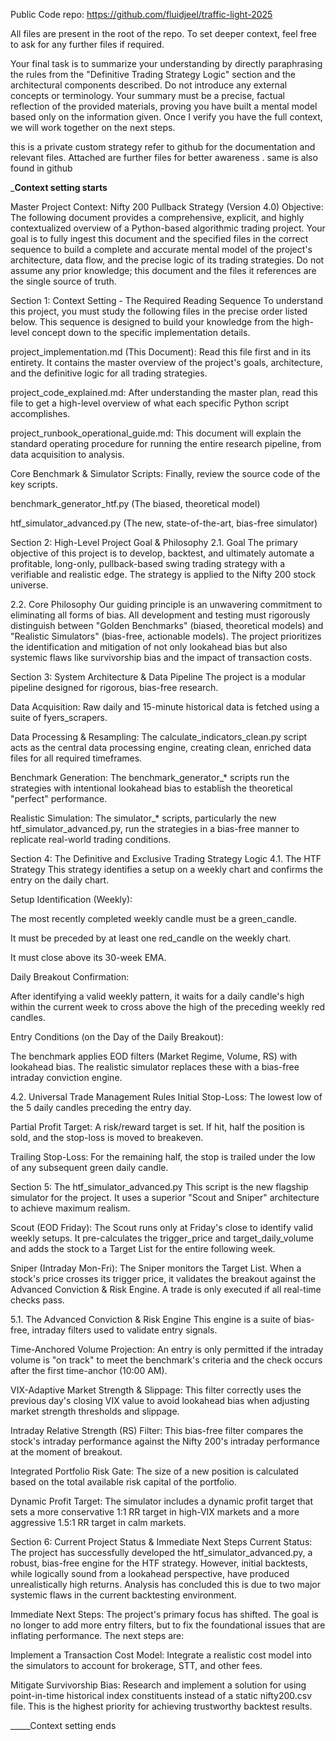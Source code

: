 Public Code repo: https://github.com/fluidjeel/traffic-light-2025

All files are present in the root of the repo. To set deeper context, feel free to ask for any further files if required.

Your final task is to summarize your understanding by directly paraphrasing the rules from the "Definitive Trading Strategy Logic" section and the architectural components described. Do not introduce any external concepts or terminology. Your summary must be a precise, factual reflection of the provided materials, proving you have built a mental model based only on the information given. Once I verify you have the full context, we will work together on the next steps.

this is a private custom strategy refer to github for the documentation and relevant files. Attached are further files for better awareness . same is also found in github

_____Context setting starts____

Master Project Context: Nifty 200 Pullback Strategy (Version 4.0)
Objective: The following document provides a comprehensive, explicit, and highly contextualized overview of a Python-based algorithmic trading project. Your goal is to fully ingest this document and the specified files in the correct sequence to build a complete and accurate mental model of the project's architecture, data flow, and the precise logic of its trading strategies. Do not assume any prior knowledge; this document and the files it references are the single source of truth.

Section 1: Context Setting - The Required Reading Sequence
To understand this project, you must study the following files in the precise order listed below. This sequence is designed to build your knowledge from the high-level concept down to the specific implementation details.

project_implementation.md (This Document): Read this file first and in its entirety. It contains the master overview of the project's goals, architecture, and the definitive logic for all trading strategies.

project_code_explained.md: After understanding the master plan, read this file to get a high-level overview of what each specific Python script accomplishes.

project_runbook_operational_guide.md: This document will explain the standard operating procedure for running the entire research pipeline, from data acquisition to analysis.

Core Benchmark & Simulator Scripts: Finally, review the source code of the key scripts.

benchmark_generator_htf.py (The biased, theoretical model)

htf_simulator_advanced.py (The new, state-of-the-art, bias-free simulator)

Section 2: High-Level Project Goal & Philosophy
2.1. Goal
The primary objective of this project is to develop, backtest, and ultimately automate a profitable, long-only, pullback-based swing trading strategy with a verifiable and realistic edge. The strategy is applied to the Nifty 200 stock universe.

2.2. Core Philosophy
Our guiding principle is an unwavering commitment to eliminating all forms of bias. All development and testing must rigorously distinguish between "Golden Benchmarks" (biased, theoretical models) and "Realistic Simulators" (bias-free, actionable models). The project prioritizes the identification and mitigation of not only lookahead bias but also systemic flaws like survivorship bias and the impact of transaction costs.

Section 3: System Architecture & Data Pipeline
The project is a modular pipeline designed for rigorous, bias-free research.

Data Acquisition: Raw daily and 15-minute historical data is fetched using a suite of fyers_scrapers.

Data Processing & Resampling: The calculate_indicators_clean.py script acts as the central data processing engine, creating clean, enriched data files for all required timeframes.

Benchmark Generation: The benchmark_generator_* scripts run the strategies with intentional lookahead bias to establish the theoretical "perfect" performance.

Realistic Simulation: The simulator_* scripts, particularly the new htf_simulator_advanced.py, run the strategies in a bias-free manner to replicate real-world trading conditions.

Section 4: The Definitive and Exclusive Trading Strategy Logic
4.1. The HTF Strategy
This strategy identifies a setup on a weekly chart and confirms the entry on the daily chart.

Setup Identification (Weekly):

The most recently completed weekly candle must be a green_candle.

It must be preceded by at least one red_candle on the weekly chart.

It must close above its 30-week EMA.

Daily Breakout Confirmation:

After identifying a valid weekly pattern, it waits for a daily candle's high within the current week to cross above the high of the preceding weekly red candles.

Entry Conditions (on the Day of the Daily Breakout):

The benchmark applies EOD filters (Market Regime, Volume, RS) with lookahead bias. The realistic simulator replaces these with a bias-free intraday conviction engine.

4.2. Universal Trade Management Rules
Initial Stop-Loss: The lowest low of the 5 daily candles preceding the entry day.

Partial Profit Target: A risk/reward target is set. If hit, half the position is sold, and the stop-loss is moved to breakeven.

Trailing Stop-Loss: For the remaining half, the stop is trailed under the low of any subsequent green daily candle.

Section 5: The htf_simulator_advanced.py
This script is the new flagship simulator for the project. It uses a superior "Scout and Sniper" architecture to achieve maximum realism.

Scout (EOD Friday): The Scout runs only at Friday's close to identify valid weekly setups. It pre-calculates the trigger_price and target_daily_volume and adds the stock to a Target List for the entire following week.

Sniper (Intraday Mon-Fri): The Sniper monitors the Target List. When a stock's price crosses its trigger price, it validates the breakout against the Advanced Conviction & Risk Engine. A trade is only executed if all real-time checks pass.

5.1. The Advanced Conviction & Risk Engine
This engine is a suite of bias-free, intraday filters used to validate entry signals.

Time-Anchored Volume Projection: An entry is only permitted if the intraday volume is "on track" to meet the benchmark's criteria and the check occurs after the first time-anchor (10:00 AM).

VIX-Adaptive Market Strength & Slippage: This filter correctly uses the previous day's closing VIX value to avoid lookahead bias when adjusting market strength thresholds and slippage.

Intraday Relative Strength (RS) Filter: This bias-free filter compares the stock's intraday performance against the Nifty 200's intraday performance at the moment of breakout.

Integrated Portfolio Risk Gate: The size of a new position is calculated based on the total available risk capital of the portfolio.

Dynamic Profit Target: The simulator includes a dynamic profit target that sets a more conservative 1:1 RR target in high-VIX markets and a more aggressive 1.5:1 RR target in calm markets.

Section 6: Current Project Status & Immediate Next Steps
Current Status: The project has successfully developed the htf_simulator_advanced.py, a robust, bias-free engine for the HTF strategy. However, initial backtests, while logically sound from a lookahead perspective, have produced unrealistically high returns. Analysis has concluded this is due to two major systemic flaws in the current backtesting environment.

Immediate Next Steps: The project's primary focus has shifted. The goal is no longer to add more entry filters, but to fix the foundational issues that are inflating performance. The next steps are:

Implement a Transaction Cost Model: Integrate a realistic cost model into the simulators to account for brokerage, STT, and other fees.

Mitigate Survivorship Bias: Research and implement a solution for using point-in-time historical index constituents instead of a static nifty200.csv file. This is the highest priority for achieving trustworthy backtest results.

_____Context setting ends
